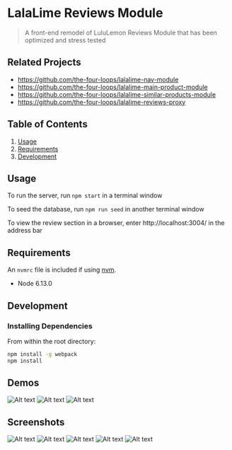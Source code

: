 # LalaLime Reviews Module

> A front-end remodel of LuluLemon Reviews Module that has been optimized and stress tested

## Related Projects

  - https://github.com/the-four-loops/lalalime-nav-module
  - https://github.com/the-four-loops/lalalime-main-product-module
  - https://github.com/the-four-loops/lalalime-similar-products-module
  - https://github.com/the-four-loops/lalalime-reviews-proxy


## Table of Contents

1. [Usage](#Usage)
1. [Requirements](#requirements)
1. [Development](#development)

## Usage

To run the server, run ``` npm start ``` in a terminal window

To seed the database, run ``` npm run seed ``` in another terminal window

To view the review section in a browser, enter http://localhost:3004/ in the address bar

## Requirements

An `nvmrc` file is included if using [nvm](https://github.com/creationix/nvm).

- Node 6.13.0

## Development

### Installing Dependencies

From within the root directory:

```sh
npm install -g webpack
npm install
```
## Demos

![Alt text](https://i.imgur.com/WgTCMoU.gif)
![Alt text](https://i.imgur.com/fsQ7LVf.gif)
![Alt text](https://i.imgur.com/3Wnatsp.gif)

## Screenshots

![Alt text](https://i.imgur.com/8BAu5rM.png)
![Alt text](https://i.imgur.com/GhqHsPT.png)
![Alt text](https://i.imgur.com/tsQ2wF2.png)
![Alt text](https://i.imgur.com/e7174N7.png)
![Alt text](https://i.imgur.com/gGBEeDu.png)
